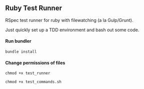 ## Ruby Test Runner
RSpec test runner for ruby with filewatching (a la Gulp/Grunt).

Just quickly set up a TDD environment and bash out some code.

#### Run bundler
```bundle install```

#### Change permissions of files
```chmod +x test_runner```

```chmod +x test_commands.sh```

